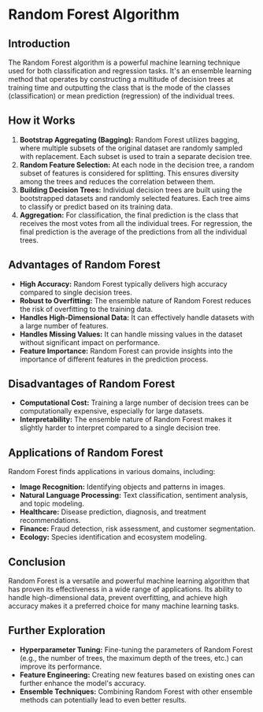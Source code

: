 # Random Forest Algorithm

## Introduction

The Random Forest algorithm is a powerful machine learning technique used for both classification and regression tasks. It's an ensemble learning method that operates by constructing a multitude of decision trees at training time and outputting the class that is the mode of the classes (classification) or mean prediction (regression) of the individual trees.

## How it Works

1. **Bootstrap Aggregating (Bagging):** Random Forest utilizes bagging, where multiple subsets of the original dataset are randomly sampled with replacement. Each subset is used to train a separate decision tree.
2. **Random Feature Selection:** At each node in the decision tree, a random subset of features is considered for splitting. This ensures diversity among the trees and reduces the correlation between them.
3. **Building Decision Trees:** Individual decision trees are built using the bootstrapped datasets and randomly selected features. Each tree aims to classify or predict based on its training data.
4. **Aggregation:** For classification, the final prediction is the class that receives the most votes from all the individual trees. For regression, the final prediction is the average of the predictions from all the individual trees.

## Advantages of Random Forest

* **High Accuracy:** Random Forest typically delivers high accuracy compared to single decision trees.
* **Robust to Overfitting:** The ensemble nature of Random Forest reduces the risk of overfitting to the training data.
* **Handles High-Dimensional Data:** It can effectively handle datasets with a large number of features.
* **Handles Missing Values:** It can handle missing values in the dataset without significant impact on performance.
* **Feature Importance:** Random Forest can provide insights into the importance of different features in the prediction process.

## Disadvantages of Random Forest

* **Computational Cost:** Training a large number of decision trees can be computationally expensive, especially for large datasets.
* **Interpretability:** The ensemble nature of Random Forest makes it slightly harder to interpret compared to a single decision tree.

## Applications of Random Forest

Random Forest finds applications in various domains, including:

* **Image Recognition:** Identifying objects and patterns in images.
* **Natural Language Processing:** Text classification, sentiment analysis, and topic modeling.
* **Healthcare:** Disease prediction, diagnosis, and treatment recommendations.
* **Finance:** Fraud detection, risk assessment, and customer segmentation.
* **Ecology:** Species identification and ecosystem modeling.

## Conclusion

Random Forest is a versatile and powerful machine learning algorithm that has proven its effectiveness in a wide range of applications. Its ability to handle high-dimensional data, prevent overfitting, and achieve high accuracy makes it a preferred choice for many machine learning tasks. 

## Further Exploration

* **Hyperparameter Tuning:** Fine-tuning the parameters of Random Forest (e.g., the number of trees, the maximum depth of the trees, etc.) can improve its performance.
* **Feature Engineering:** Creating new features based on existing ones can further enhance the model's accuracy.
* **Ensemble Techniques:** Combining Random Forest with other ensemble methods can potentially lead to even better results.
